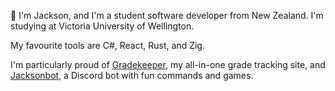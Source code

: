 👋 I'm Jackson, and I'm a student software developer from New Zealand.  I'm studying at Victoria University of Wellington.

My favourite tools are C#, React, Rust, and Zig. 

I'm particularly proud of [Gradekeeper](https://gradekeeper.xyz), my all-in-one grade tracking site, and [Jacksonbot](https://github.com/jacksonrakena/jacksonbot), a Discord bot with fun commands and games. 
